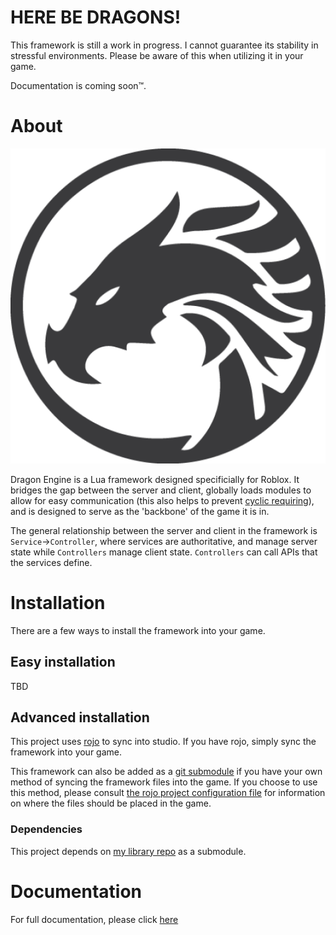 # HERE BE DRAGONS!
This framework is still a work in progress. I cannot guarantee its stability in stressful environments. Please be aware of this when utilizing it in your game.

Documentation is coming soon™.

# About
![](images/Dragon_Engine_Logo.png)

Dragon Engine is a Lua framework designed specificially for Roblox.
It bridges the gap between the server and client, globally loads modules to allow for easy communication (this also helps to prevent [cyclic requiring](https://en.wikipedia.org/wiki/Circular_dependency)), and is designed to serve as the 'backbone' of the game it is in.

The general relationship between the server and client in the framework is `Service`->`Controller`, where services are authoritative, and manage server state while `Controllers` manage client state. `Controllers` can call APIs that the services define.

# Installation
There are a few ways to install the framework into your game.

## Easy installation
TBD

## Advanced installation
This project uses [rojo](https://github.com/LPGhatguy/rojo) to sync into studio. If you have rojo, simply sync the framework into your game.

This framework can also be added as a [git submodule](https://git-scm.com/book/en/v2/Git-Tools-Submodules) if you have your own method of syncing the framework files into the game. If you choose to use this method, please consult [the rojo project configuration file](default.project.json) for information on where the files should be placed in the game.

### Dependencies
This project depends on [my library repo](https://github.com/Reshiram110/Roblox-LibModules) as a submodule.

# Documentation
For full documentation, please click [here](https://Reshiram110.github.io/Dragon-Engine)